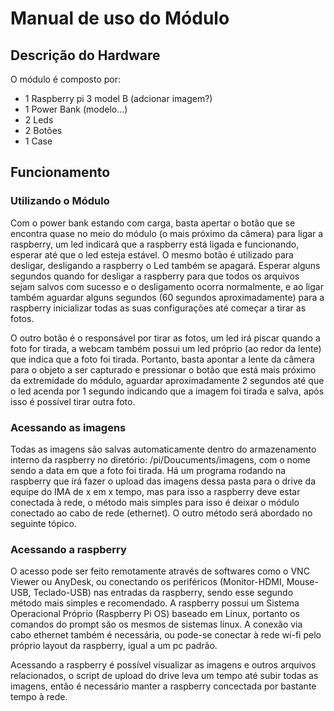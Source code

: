 # Manual de uso do Módulo

## Descrição do Hardware

O módulo é composto por:

- 1 Raspberry pi 3 model B (adcionar imagem?)
- 1 Power Bank (modelo...)
- 2 Leds
- 2 Botões
- 1 Case

## Funcionamento

### Utilizando o Módulo

  Com o power bank estando com carga, basta apertar o botão que se encontra quase no meio do módulo (o mais próximo da câmera) para ligar a raspberry, um led indicará que a raspberry está ligada e funcionando, esperar até que o led esteja estável. O mesmo botão é utilizado para desligar, desligando a raspberry o Led também se apagará. Esperar alguns segundos quando for desligar a raspberry para que todos os arquivos sejam salvos com sucesso e o desligamento ocorra normalmente, e ao ligar também aguardar alguns segundos (60 segundos aproximadamente) para a raspberry inicializar todas as suas configurações até começar a tirar as fotos.

  O outro botão é o responsável por tirar as fotos, um led irá piscar quando a foto for tirada, a webcam também possui um led próprio (ao redor da lente) que indica que a foto foi tirada. Portanto, basta apontar a lente da câmera para o objeto a ser capturado e pressionar o botão que está mais próximo da extremidade do módulo, aguardar aproximadamente 2 segundos até que o led acenda por 1 segundo indicando que a imagem foi tirada e salva, após isso é possível tirar outra foto.
  
### Acessando as imagens

 Todas as imagens são salvas automaticamente dentro do armazenamento interno da raspberry no diretório: /pi/Doucuments/imagens, com o nome sendo a data em que a foto foi tirada. Há um programa rodando na raspberry que irá fazer o upload das imagens dessa pasta para o drive da equipe do IMA de x em x tempo, mas para isso a raspberry deve estar conectada à rede, o método mais simples para isso é deixar o módulo conectado ao cabo de rede (ethernet). O outro método será abordado no seguinte tópico.
  
### Acessando a raspberry
  
  O acesso pode ser feito remotamente através de softwares como o VNC Viewer ou AnyDesk, ou conectando os periféricos (Monitor-HDMI, Mouse-USB, Teclado-USB) nas entradas da raspberry, sendo esse segundo método mais simples e recomendado. A raspberry possui um Sistema Operacional Próprio (Raspberry Pi OS) baseado em Linux, portanto os comandos do prompt são os mesmos de sistemas linux. A conexão via cabo ethernet também é necessária, ou pode-se conectar à rede wi-fi pelo próprio layout da raspberry, igual a um pc padrão.
  
  Acessando a raspberry é possível visualizar as imagens e outros arquivos relacionados, o script de upload do drive leva um tempo até subir todas as imagens, então é necessário manter a raspberry concectada por bastante tempo à rede.

